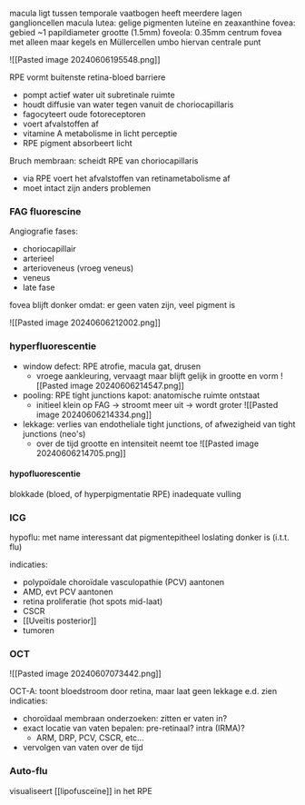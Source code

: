 macula ligt tussen temporale vaatbogen
heeft meerdere lagen ganglioncellen
macula lutea: gelige pigmenten luteïne en zeaxanthine
fovea: gebied ~1 papildiameter grootte (1.5mm)
foveola: 0.35mm centrum fovea met alleen maar kegels en Müllercellen
umbo hiervan centrale punt

![[Pasted image 20240606195548.png]]

RPE vormt buitenste retina-bloed barriere
- pompt actief water uit subretinale ruimte
- houdt diffusie van water tegen vanuit de choriocapillaris
- fagocyteert oude fotoreceptoren
- voert afvalstoffen af
- vitamine A metabolisme in licht perceptie
- RPE pigment absorbeert licht

Bruch membraan: scheidt RPE van choriocapillaris
- via RPE voert het afvalstoffen van retinametabolisme af
- moet intact zijn anders problemen

### FAG fluorescine

Angiografie fases:
- choriocapillair
- arterieel
- arterioveneus (vroeg veneus)
- veneus
- late fase

fovea blijft donker omdat: er geen vaten zijn, veel pigment is

![[Pasted image 20240606212002.png]]

### hyperfluorescentie
- window defect: RPE atrofie, macula gat, drusen
	- vroege aankleuring, vervaagt maar blijft gelijk in grootte en vorm
![[Pasted image 20240606214547.png]]
- pooling: RPE tight junctions kapot: anatomische ruimte ontstaat
	- initieel klein op FAG -> stroomt meer uit -> wordt groter
![[Pasted image 20240606214334.png]]
- lekkage: verlies van endotheliale tight junctions, of afwezigheid van tight junctions (neo's)
	- over de tijd grootte en intensiteit neemt toe
![[Pasted image 20240606214705.png]]

#### hypofluorescentie
blokkade (bloed, of hyperpigmentatie RPE)
inadequate vulling

### ICG

hypoflu: met name interessant dat pigmentepitheel loslating donker is (i.t.t. flu)

indicaties:
- polypoïdale choroïdale vasculopathie (PCV) aantonen
- AMD, evt PCV aantonen
- retina proliferatie (hot spots mid-laat)
- CSCR
- [[Uveïtis posterior]]
- tumoren
### OCT

![[Pasted image 20240607073442.png]]

OCT-A: toont bloedstroom door retina, maar laat geen lekkage e.d. zien
indicaties:
- choroïdaal membraan onderzoeken: zitten er vaten in?
- exact locatie van vaten bepalen: pre-retinaal? intra (IRMA)?
	- ARM, DRP, PCV, CSCR, etc...
- vervolgen van vaten over de tijd

### Auto-flu
visualiseert [[lipofusceïne]] in het RPE